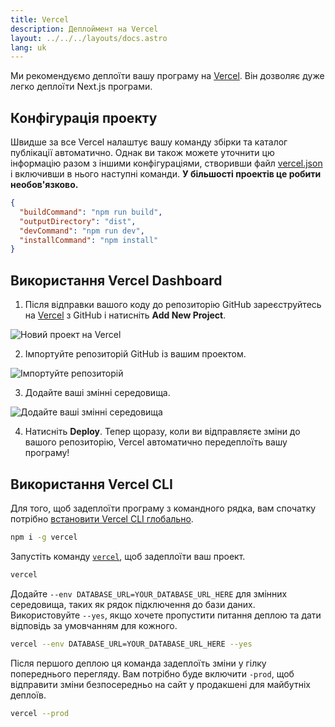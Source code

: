 ```yaml
---
title: Vercel
description: Деплоймент на Vercel
layout: ../../../layouts/docs.astro
lang: uk
---
```


Ми рекомендуємо деплоїти вашу програму на [Vercel](https://vercel.com/?utm_source=t3-oss&utm_campaign=oss). Він дозволяє дуже легко деплоїти Next.js програми.

## Конфігурація проекту

Швидше за все Vercel налаштує вашу команду збірки та каталог публікації автоматично. Однак ви також можете уточнити цю інформацію разом з іншими конфігураціями, створивши файл [vercel.json](https://vercel.com/docs/project-configuration) і включивши в нього наступні команди. **У більшості проектів це робити необов'язково.**

```json
{
  "buildCommand": "npm run build",
  "outputDirectory": "dist",
  "devCommand": "npm run dev",
  "installCommand": "npm install"
}
```

## Використання Vercel Dashboard

1. Після відправки вашого коду до репозиторію GitHub зареєструйтесь на [Vercel](https://vercel.com/?utm_source=t3-oss&utm_campaign=oss) з GitHub і натисніть **Add New Project**.

![Новий проект на Vercel](/images/vercel-new-project.webp)

2. Імпортуйте репозиторій GitHub із вашим проектом.

![Імпортуйте репозиторій](/images/vercel-import-project.webp)

3. Додайте ваші змінні середовища.

![Додайте ваші змінні середовища](/images/vercel-env-vars.webp)

4. Натисніть **Deploy**. Тепер щоразу, коли ви відправляєте зміни до вашого репозиторію, Vercel автоматично передеплоїть вашу програму!

## Використання Vercel CLI

Для того, щоб задеплоїти програму з командного рядка, вам спочатку потрібно [встановити Vercel CLI глобально](https://vercel.com/docs/cli#installing-vercel-cli).

```bash
npm i -g vercel
```

Запустіть команду [`vercel`](https://vercel.com/docs/cli/deploying-from-cli), щоб задеплоїти ваш проект.

```bash
vercel
```

Додайте `--env DATABASE_URL=YOUR_DATABASE_URL_HERE` для змінних середовища, таких як рядок підключення до бази даних. Використовуйте `--yes`, якщо хочете пропустити питання деплою та дати відповідь за умовчанням для кожного.

```bash
vercel --env DATABASE_URL=YOUR_DATABASE_URL_HERE --yes
```

Після першого деплою ця команда задеплоїть зміни у гілку попереднього перегляду. Вам потрібно буде включити `-prod`, щоб відправити зміни безпосередньо на сайт у продакшені для майбутніх деплоїв.

```bash
vercel --prod
```
